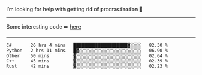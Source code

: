 I’m looking for help with getting rid of procrastination 🤔

-----

Some interesting code :arrow_right: [here](https://github.com/zhen8838/playground)

-----

<!--START_SECTION:waka-->
```text
C#       26 hrs 4 mins   ████████████████████▓░░░░   82.30 % 
Python   2 hrs 11 mins   █▓░░░░░░░░░░░░░░░░░░░░░░░   06.90 % 
Other    50 mins         ▓░░░░░░░░░░░░░░░░░░░░░░░░   02.64 % 
C++      45 mins         ▓░░░░░░░░░░░░░░░░░░░░░░░░   02.39 % 
Rust     42 mins         ▓░░░░░░░░░░░░░░░░░░░░░░░░   02.23 % 
```
<!--END_SECTION:waka-->

<!--
**zhen8838/zhen8838** is a ✨ _special_ ✨ repository because its `README.md` (this file) appears on your GitHub profile.

Here are some ideas to get you started:

- 🔭 I’m currently working on ...
- 🌱 I’m currently learning ...
- 👯 I’m looking to collaborate on ...
 ...
- 💬 Ask me about ...
- 📫 How to reach me: ...
- 😄 Pronouns: ...
- ⚡ Fun fact: ...
-->

